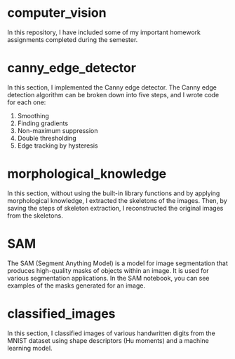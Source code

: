 # computer_vision
In this repository, I have included some of my important homework assignments completed during the semester.
# canny_edge_detector
In this section, I implemented the Canny edge detector. The Canny edge detection algorithm can be broken down into five steps, and I wrote code for each one:
1. Smoothing
2. Finding gradients
3. Non-maximum suppression
4. Double thresholding
5. Edge tracking by hysteresis
# morphological_knowledge
In this section, without using the built-in library functions and by applying morphological knowledge, I extracted the skeletons of the images. Then, by saving the steps of skeleton extraction, I reconstructed the original images from the skeletons.
# SAM
The SAM (Segment Anything Model) is a model for image segmentation that produces high-quality masks of objects within an image. It is used for various segmentation applications. In the SAM notebook, you can see examples of the masks generated for an image.
# classified_images
In this section, I classified images of various handwritten digits from the MNIST dataset using shape descriptors (Hu moments) and a machine learning model.
